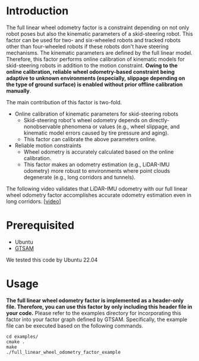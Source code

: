 # Introduction
The full linear wheel odometry factor is a constraint depending on not only robot poses but also the kinematic parameters of a skid-steering robot.
This factor can be used for two- and six-wheeled robots and tracked robots other than four-wheeled robots if these robots don't have steering mechanisms.
The kinematic parameters are defined by the full linear model. 
Therefore, this factor performs online calibration of kinematic models for skid-steering robots in addition to the motion constraint.
**Owing to the online calibration, reliable wheel odometry-based constraint being adaptive to unknown environments (especially, slippage depending on the type of ground surface) is enabled without prior offline calibration manually**.

The main contribution of this factor is two-fold.
* Online calibration of kinematic parameters for skid-steering robots
    * Skid-steering robot's wheel odometry depends on directly-nonobservable phenomena or values (e.g., wheel slippage, and kinematic model errors caused by tire pressure and  aging).
    * This factor can calibrate the above parameters online.
* Reliable motion constraints
    * Wheel odometry is accurately calculated based on the online calibration.
    * This factor makes an odometry estimation (e.g., LiDAR-IMU odometry) more robust to environments where point clouds degenerate (e.g., long corridors and tunnels).

The following video validates that LiDAR-IMU odometry with our full linear wheel odometry factor accomplishes accurate odometry estimation even in long corridors.
[[video](https://www.youtube.com/watch?v=woLl1c5IenE)]
# Prerequisited
* Ubuntu
* [GTSAM](https://github.com/borglab/gtsam/tree/4.2a9)

We tested this code by Ubuntu 22.04

# Usage
**The full linear wheel odometry factor is implemented as a header-only file. Therefore, you can use this factor by only including this header file in your code.** Please refer to the examples directory for incorporating this factor into your factor graph defined by GTSAM. Specifically, the example file can be executed based on the following commands.
```commandline
cd examples/
cmake .
make
./full_linear_wheel_odometry_factor_example
```

<!-- # Citation
If you use the full linear wheel odometry factor for academic work, please cite the following publication.  -->
